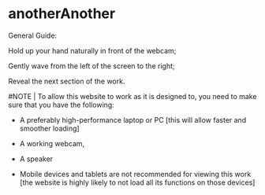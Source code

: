 # anotherAnother

General Guide:

Hold up your hand naturally in front of the webcam;

Gently wave from the left of the screen to the right;

Reveal the next section of the work.


#NOTE | To allow this website to work as it is designed to, you need to make sure that you have the following:

- A preferably high-performance laptop or PC [this will allow faster and smoother loading]

- A working webcam,
  
- A speaker
  

- Mobile devices and tablets are not recommended for viewing this work [the website is highly likely to not load all its functions on those devices]
